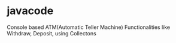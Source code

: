 # javacode
Console based ATM(Automatic Teller Machine) Functionalities like Withdraw, Deposit, using Collectons
